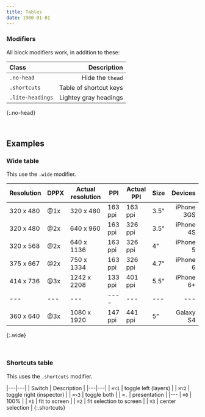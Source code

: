 ```yaml
---
title: Tables
date: 1980-01-01
---
```


### Modifiers
All block modifiers work, in addition to these:

| Class | Description |
|:-----|-----:|
| `.no-head` | Hide the `thead` |
| `.shortcuts` | Table of shortcut keys |
| `.lite-headings` | Lightey gray headings |
{:.no-head}

<br>

## Examples

### Wide table
This use the `.wide` modifier.

| Resolution | DPPX | Actual resolution | PPI     | Actual PPI | Size | Devices    |
| ---        | ---  | ---               | ---     | ---        | ---  |-----------:|
| 320 x 480  | @1x  | 320 x 480         | 163 ppi | 163 ppi    | 3.5" | iPhone 3GS |
| 320 x 480  | @2x  | 640 x 960         | 163 ppi | 326 ppi    | 3.5" | iPhone 4S  |
| 320 x 568  | @2x  | 640 x 1136        | 163 ppi | 326 ppi    | 4"   | iPhone 5   |
| 375 x 667  | @2x  | 750 x 1334        | 163 ppi | 326 ppi    | 4.7" | iPhone 6   |
| 414 x 736  | @3x  | 1242 x 2208       | 133 ppi | 401 ppi    | 5.5" | iPhone 6+  |
| ---        | ---  | ---               | ----    | ---        | ---  | ---        |
| 360 x 640  | @3x  | 1080 x 1920       | 147 ppi | 441 ppi    | 5"   | Galaxy S4 |
{:.wide}

<br>

### Shortcuts table
This uses the `.shortcuts` modifier.

|---|---|
| Switch | Description |
|---|---|
| `⌘⌥1` | toggle left (layers) |
| `⌘⌥2` | toggle right (inspector) |
| `⌘⌥3` | toggle both |
| `⌘.`  | presentation |
|---
| `⌘0` | 100% |
| `⌘1` | fit to screen |
| `⌘2` | fit selection to screen |
| `⌘3` | center selection |
{:.shortcuts}

